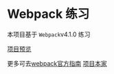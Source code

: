 # Webpack 练习
本项目基于 `Webpack`v4.1.0 练习


[项目预览](
https://dellenshang.github.io/beffy-D/)

更多可去[webpack官方指南](https://doc.webpack-china.org/guides/installation/)
[项目本家](
https://github.com/luckykun/tinyHeart)
